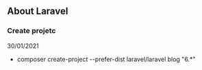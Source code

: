 
## About Laravel

### Create projetc
30/01/2021

- composer create-project --prefer-dist laravel/laravel blog "6.*"





